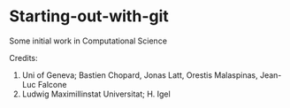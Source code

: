 # Starting-out-with-git
Some initial work in Computational Science

Credits:
1. Uni of Geneva; Bastien Chopard, Jonas Latt, Orestis Malaspinas, Jean-Luc Falcone
2. Ludwig Maximillinstat Universitat; H. Igel
